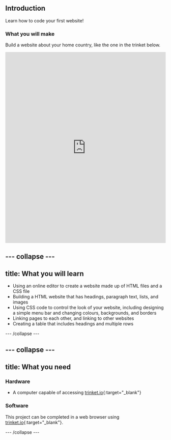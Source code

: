 ## Introduction

Learn how to code your first website!

### What you will make

Build a website about your home country, like the one in the trinket below.

<div class="scratch-preview">
  <iframe src="https://trinket.io/embed/html/8d5e6e8aad" width="100%" height="600" frameborder="0" marginwidth="0" marginheight="0" allowfullscreen></iframe>
</div>

--- collapse ---
---
title: What you will learn
---

- Using an online editor to create a website made up of HTML files and a CSS file
- Building a HTML website that has headings, paragraph text, lists, and images
- Using CSS code to control the look of your website, including designing a simple menu bar and changing colours, backgrounds, and borders
- Linking pages to each other, and linking to other websites
- Creating a table that includes headings and multiple rows

--- /collapse ---

--- collapse ---
---
title: What you need
---

### Hardware

+ A computer capable of accessing [trinket.io](https://trinket.io){:target="_blank"}

### Software

This project can be completed in a web browser using [trinket.io](https://trinket.io){:target="_blank"}.

--- /collapse ---